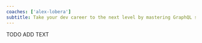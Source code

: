```yaml
---
coaches: ['alex-lobera']
subtitle: Take your dev career to the next level by mastering GraphQL server-side & client-side - in London without cutting into valuable work!
---
```


TODO ADD TEXT

